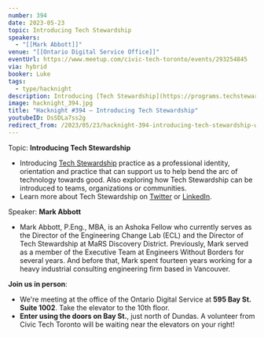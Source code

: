 ```yaml
---
number: 394
date: 2023-05-23
topic: Introducing Tech Stewardship
speakers:
  - "[[Mark Abbott]]"
venue: "[[Ontario Digital Service Office]]"
eventUrl: https://www.meetup.com/civic-tech-toronto/events/293254845
via: hybrid
booker: Luke
tags:
  - type/hacknight
description: Introducing [Tech Stewardship](https://programs.techstewardship.com/) practice as a professional identity, orientation and practice that can support us to help bend the arc of technology towards good. Also exploring how Tech Stewardship can be introduced to teams, organizations or communities.  Learn more about Tech Stewardship on [Twitter](https://twitter.com/TechStewardship) or [LinkedIn](https://www.linkedin.com/company/77082193/).
image: hacknight_394.jpg
title: "Hacknight #394 – Introducing Tech Stewardship"
youtubeID: DsSDLa7ss2g
redirect_from: /2023/05/23/hacknight-394-introducing-tech-stewardship-with-mark-abbott/
---
```

Topic: **Introducing Tech Stewardship**

* Introducing [Tech Stewardship](https://programs.techstewardship.com/) practice as a professional identity, orientation and practice that can support us to help bend the arc of technology towards good. Also exploring how Tech Stewardship can be introduced to teams, organizations or communities.
* Learn more about Tech Stewardship on [Twitter](https://twitter.com/TechStewardship) or [LinkedIn](https://www.linkedin.com/company/77082193/).

Speaker: **Mark Abbott**

* Mark Abbott, P.Eng., MBA, is an Ashoka Fellow who currently serves as the Director of the Engineering Change Lab (ECL) and the Director of Tech Stewardship at MaRS Discovery District. Previously, Mark served as a member of the Executive Team at Engineers Without Borders for several years. And before that, Mark spent fourteen years working for a heavy industrial consulting engineering firm based in Vancouver.

**Join us in person**:

* We're meeting at the office of the Ontario Digital Service at **595 Bay St. Suite 1002**. Take the elevator to the 10th floor.
* **Enter using the doors on Bay St.**, just north of Dundas. A volunteer from Civic Tech Toronto will be waiting near the elevators on your right!
